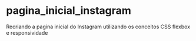# pagina_inicial_instagram
Recriando a pagina inicial do Instagram utilizando os conceitos CSS flexbox e responsividade
